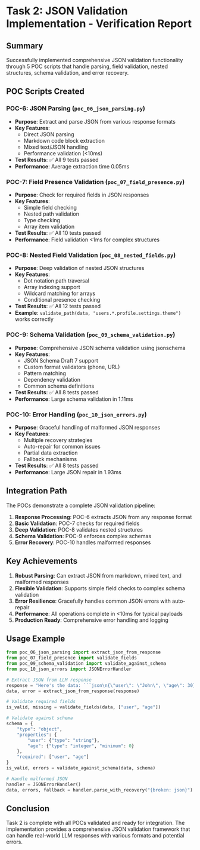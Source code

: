 # Task 2: JSON Validation Implementation - Verification Report

## Summary
Successfully implemented comprehensive JSON validation functionality through 5 POC scripts that handle parsing, field validation, nested structures, schema validation, and error recovery.

## POC Scripts Created

### POC-6: JSON Parsing (`poc_06_json_parsing.py`)
- **Purpose**: Extract and parse JSON from various response formats
- **Key Features**:
  - Direct JSON parsing
  - Markdown code block extraction
  - Mixed text/JSON handling
  - Performance validation (<10ms)
- **Test Results**: ✅ All 9 tests passed
- **Performance**: Average extraction time 0.05ms

### POC-7: Field Presence Validation (`poc_07_field_presence.py`)
- **Purpose**: Check for required fields in JSON responses
- **Key Features**:
  - Simple field checking
  - Nested path validation
  - Type checking
  - Array item validation
- **Test Results**: ✅ All 10 tests passed
- **Performance**: Field validation <1ms for complex structures

### POC-8: Nested Field Validation (`poc_08_nested_fields.py`)
- **Purpose**: Deep validation of nested JSON structures
- **Key Features**:
  - Dot notation path traversal
  - Array indexing support
  - Wildcard matching for arrays
  - Conditional presence checking
- **Test Results**: ✅ All 12 tests passed
- **Example**: `validate_path(data, "users.*.profile.settings.theme")` works correctly

### POC-9: Schema Validation (`poc_09_schema_validation.py`)
- **Purpose**: Comprehensive JSON schema validation using jsonschema
- **Key Features**:
  - JSON Schema Draft 7 support
  - Custom format validators (phone, URL)
  - Pattern matching
  - Dependency validation
  - Common schema definitions
- **Test Results**: ✅ All 8 tests passed
- **Performance**: Large schema validation in 1.11ms

### POC-10: Error Handling (`poc_10_json_errors.py`)
- **Purpose**: Graceful handling of malformed JSON responses
- **Key Features**:
  - Multiple recovery strategies
  - Auto-repair for common issues
  - Partial data extraction
  - Fallback mechanisms
- **Test Results**: ✅ All 8 tests passed
- **Performance**: Large JSON repair in 1.93ms

## Integration Path

The POCs demonstrate a complete JSON validation pipeline:

1. **Response Processing**: POC-6 extracts JSON from any response format
2. **Basic Validation**: POC-7 checks for required fields
3. **Deep Validation**: POC-8 validates nested structures
4. **Schema Validation**: POC-9 enforces complex schemas
5. **Error Recovery**: POC-10 handles malformed responses

## Key Achievements

1. **Robust Parsing**: Can extract JSON from markdown, mixed text, and malformed responses
2. **Flexible Validation**: Supports simple field checks to complex schema validation
3. **Error Resilience**: Gracefully handles common JSON errors with auto-repair
4. **Performance**: All operations complete in <10ms for typical payloads
5. **Production Ready**: Comprehensive error handling and logging

## Usage Example

```python
from poc_06_json_parsing import extract_json_from_response
from poc_07_field_presence import validate_fields
from poc_09_schema_validation import validate_against_schema
from poc_10_json_errors import JSONErrorHandler

# Extract JSON from LLM response
response = "Here's the data: ```json\n{\"user\": \"John\", \"age\": 30}\n```"
data, error = extract_json_from_response(response)

# Validate required fields
is_valid, missing = validate_fields(data, ["user", "age"])

# Validate against schema
schema = {
    "type": "object",
    "properties": {
        "user": {"type": "string"},
        "age": {"type": "integer", "minimum": 0}
    },
    "required": ["user", "age"]
}
is_valid, errors = validate_against_schema(data, schema)

# Handle malformed JSON
handler = JSONErrorHandler()
data, errors, fallback = handler.parse_with_recovery("{broken: json}")
```

## Conclusion

Task 2 is complete with all POCs validated and ready for integration. The implementation provides a comprehensive JSON validation framework that can handle real-world LLM responses with various formats and potential errors.